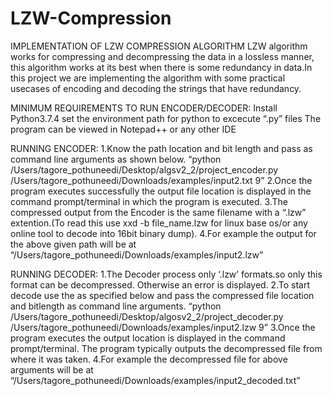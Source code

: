 # LZW-Compression
IMPLEMENTATION OF LZW COMPRESSION ALGORITHM
LZW algorithm works for compressing and decompressing the data in a lossless manner, this algorithm works at its 
best when there is some redundancy in data.In this project we are implementing the algorithm with some practical 
usecases of encoding and decoding the strings that have redundancy.

MINIMUM REQUIREMENTS TO RUN ENCODER/DECODER:
Install Python3.7.4
set the environment path for python to excecute “.py” files
The program can be viewed in Notepad++ or any other IDE

RUNNING ENCODER:
1.Know the path location and bit length and pass as command line arguments as shown below.
“python /Users/tagore_pothuneedi/Desktop/algsv2_2/project_encoder.py /Users/tagore_pothuneedi/Downloads/examples/input2.txt 9”
2.Once the program executes successfully the output file location is displayed in the command prompt/terminal in which the program is executed.
3.The compressed output from the Encoder is the same filename with a “.lzw” extention.(To read this use xxd -b file_name.lzw for linux base os/or any online tool to decode into 16bit binary dump).
4.For example the output for the above given path will be at “/Users/tagore_pothuneedi/Downloads/examples/input2.lzw”

RUNNING DECODER:
1.The Decoder process only ‘.lzw’ formats.so only this format can be decompressed. Otherwise an error is displayed.
2.To start decode use the as specified below and pass the compressed file location and bitlength as command line arguments.
“python /Users/tagore_pothuneedi/Desktop/algosv2_2/project_decoder.py /Users/tagore_pothuneedi/Downloads/examples/input2.lzw 9”
3.Once the program executes the output location is displayed in the command prompt/terminal. The program typically outputs the decompressed file from where it was taken.
4.For example the decompressed file for above arguments will be at  “/Users/tagore_pothuneedi/Downloads/examples/input2_decoded.txt”
